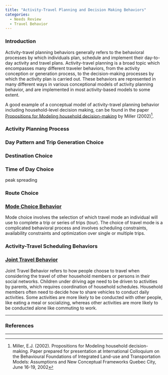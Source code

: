 ```yaml
---
title: "Activity-Travel Planning and Decision Making Behaviors"
categories:
  - Needs Review
  - Travel Behavior
---
```


### Introduction

Activity-travel planning behaviors generally refers to the behavioral processes by which individuals plan, schedule and implement their day-to-day activity and travel plans. Activity-travel planning is a broad topic which encompasses many different traveler behaviors, from the activity conception or generation process, to the decision-making processes by which the activity plan is carried out. These behaviors are represented in many different ways in various conceptional models of activity planning behavior, and are implemented in most activity-based models to some extent.

A good example of a conceptual model of activity-travel planning behavior including household-level decision making, can be found in the paper [Propositions for Modeling household decision-making](Propositions_for_Modeling_household_decision-making) by Miller (2002)[^1].

### Activity Planning Process

### Day Pattern and Trip Generation Choice

### Destination Choice

### Time of Day Choice

peak spreading

### Route Choice

### [Mode Choice Behavior](Mode_Choice_Behavior)

Mode choice involves the selection of which travel mode an individual will use to complete a trip or series of trips (tour). The choice of travel mode is a complicated behavioral process and involves scheduling constraints, availability constraints and optimization over single or multiple trips.

### Activity-Travel Scheduling Behaviors

### [Joint Travel Behavior](Joint_Travel_Behavior)

Joint Travel Behavior refers to how people choose to travel when considering the travel of other household members or persons in their social networks. Children under driving age need to be driven to activities by parents, which requires coordination of household schedules. Household members often need to decide how to share vehicles to conduct daily activities. Some activities are more likely to be conducted with other people, like eating a meal or socializing, whereas other activities are more likely to be conducted alone like commuting to work.

------------------------------------------------------------------------

### References

------------------------------------------------------------------------

[^1]: Miller, E.J. (2002). Propositions for Modeling household decision-making. Paper prepared for presentation at International Colloquium on the Behavioural Foundations of Integrated Land-use and Transportation Models: Assumptions and New Conceptual Frameworks Quebec City, June 16-19, 2002

